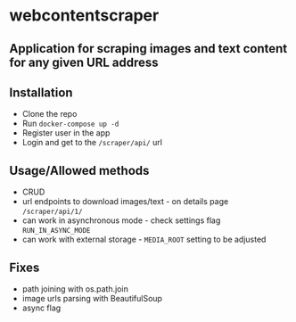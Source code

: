 # webcontentscraper

## Application for scraping images and text content for any given URL address

Installation
------------------------------
- Clone the repo
- Run `docker-compose up -d`
- Register user in the app
- Login and get to the `/scraper/api/` url

Usage/Allowed methods
------------------------------
- CRUD
- url endpoints to download images/text - on details page `/scraper/api/1/`
- can work in asynchronous mode - check settings flag `RUN_IN_ASYNC_MODE`
- can work with external storage - `MEDIA_ROOT` setting to be adjusted

Fixes
------------------------------
- path joining with os.path.join
- image urls parsing with BeautifulSoup
- async flag
